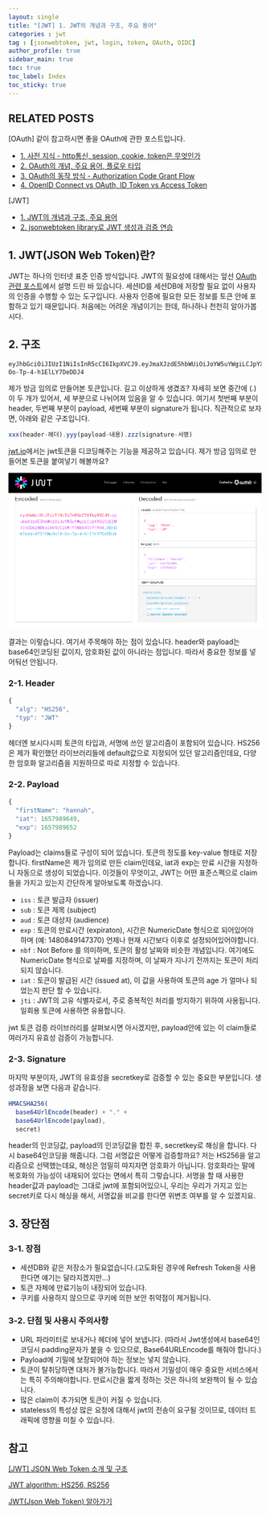 ```yaml
---
layout: single
title: "[JWT] 1. JWT의 개념과 구조, 주요 용어"
categories : jwt
tag : [jsonwebtoken, jwt, login, token, OAuth, OIDC]
author_profile: true
sidebar_main: true
toc: true
toc_label: Index
toc_sticky: true
---
```

## RELATED POSTS
[OAuth]
같이 참고하시면 좋을 OAuth에 관한 포스트입니다.                                          
- [1. 사전 지식 - http통신, session, cookie, token은 무엇인가](https://iamhmin.github.io/oauth/oauth-1/) 
- [2. OAuth의 개념, 주요 용어, 플로우 타입 ](https://iamhmin.github.io/oauth/oauth-2/)      
- [3. OAuth의 동작 방식 - Authorization Code Grant Flow ](https://iamhmin.github.io/oauth/oauth-3/)    
- [4. OpenID Connect vs OAuth, ID Token vs Access Token ](https://iamhmin.github.io/oauth/oauth-4/)  

[JWT]
- [1. JWT의 개념과 구조, 주요 용어](https://iamhmin.github.io/jwt/jwt-1/) 
- [2. jsonwebtoken library로 JWT 생성과 검증 연습](https://iamhmin.github.io/jwt/jwt-2/) 

## 1. JWT(JSON Web Token)란?
JWT는 하나의 인터넷 표준 인증 방식입니다. JWT의 필요성에 대해서는 앞선 [OAuth 관련 포스트](https://iamhmin.github.io/oauth/oauth-1/)에서 설명 드린 바 있습니다. 세션ID를 세션DB에 저장할 필요 없이 사용자의 인증을 수행할 수 있는 도구입니다. 사용자 인증에 필요한 모든 정보를 토큰 안에 포함하고 있기 때문입니다. 처음에는 어려운 개념이기는 한데, 하나하나 천천히 알아가봅시다.

## 2. 구조
```
eyJhbGciOiJIUzI1NiIsInR5cCI6IkpXVCJ9.eyJmaXJzdE5hbWUiOiJoYW5uYWgiLCJpYXQiOjE2NTc5ODk2NDksImV4cCI6MTY1Nzk4OTY1Mn0.ObFDkEkddi4T31CNu9ol8-Oo-Tp-4-h1ElLY7DeDDJ4
```
제가 방금 임의로 만들어본 토큰입니다. 길고 이상하게 생겼죠? 자세히 보면 중간에 (.)이 두 개가 있어서, 세 부분으로 나뉘어져 있음을 알 수 있습니다. 여기서 첫번째 부분이 header, 두번째 부분이 payload, 세번째 부분이 signature가 됩니다. 직관적으로 보자면, 아래와 같은 구조입니다.

``` javascript
xxx(header-헤더).yyy(payload-내용).zzz(signature-서명)
```


[jwt.io](https://jwt.io/)에서는 jwt토큰을 디코딩해주는 기능을 제공하고 있습니다. 제가 방금 임의로 만들어본 토큰을 붙여넣기 해볼까요?
<br>

![Alt text](/assets/images/20220717_020752.png)

결과는 이렇습니다. 여기서 주목해야 하는 점이 있습니다. header와 payload는 base64인코딩된 값이지, 암호화된 값이 아니라는 점입니다. 따라서 중요한 정보를 넣어둬선 안됩니다.

### 2-1. Header 
``` javascript
{
  "alg": "HS256",
  "typ": "JWT"
}
```
헤더엔 보시다시피 토큰의 타입과, 서명에 쓰인 알고리즘이 포함되어 있습니다. HS256은 제가 확인했던 라이브러리들에 default값으로 지정되어 있던 알고리즘인데요, 다양한 암호화 알고리즘을 지원하므로 따로 지정할 수 있습니다. 

### 2-2. Payload
``` javascript
{
  "firstName": "hannah",
  "iat": 1657989649,
  "exp": 1657989652
}
```
Payload는 claims들로 구성이 되어 있습니다. 토큰의 정도를 key-value 형태로 저장합니다. firstName은 제가 임의로 만든 claim인데요, iat과 exp는 만료 시간을 지정하니 자동으로 생성이 되었습니다. 이것들이 무엇이고, JWT는 어떤 표준스펙으로 claim들을 가지고 있는지 간단하게 알아보도록 하겠습니다. 

- `iss` : 토큰 발급자 (issuer)
- `sub` : 토큰 제목 (subject)
- `aud` : 토큰 대상자 (audience)
- `exp` : 토큰의 만료시간 (expiraton), 시간은 NumericDate 형식으로 되어있어야 하며 (예: 1480849147370) 언제나 현재 시간보다 이후로 설정되어있어야합니다.
- `nbf` : Not Before 를 의미하며, 토큰의 활성 날짜와 비슷한 개념입니다. 여기에도 NumericDate 형식으로 날짜를 지정하며, 이 날짜가 지나기 전까지는 토큰이 처리되지 않습니다.
- `iat` : 토큰이 발급된 시간 (issued at), 이 값을 사용하여 토큰의 age 가 얼마나 되었는지 판단 할 수 있습니다.
- `jti` : JWT의 고유 식별자로서, 주로 중복적인 처리를 방지하기 위하여 사용됩니다. 일회용 토큰에 사용하면 유용합니다.

jwt 토큰 검증 라이브러리를 살펴보시면 아시겠지만, payload안에 있는 이 claim들로 여러가지 유효성 검증이 가능합니다. 

### 2-3. Signature
마지막 부분이자, JWT의 유효성을 secretkey로 검증할 수 있는 중요한 부분입니다. 생성과정을 보면 다음과 같습니다.
```javascript
HMACSHA256(
  base64UrlEncode(header) + "." +
  base64UrlEncode(payload),
  secret)
```
header의 인코딩값, payload의 인코딩값을 합친 후, secretkey로 해싱을 합니다. 다시 base64인코딩을 해줍니다. 
그럼 서명값은 어떻게 검증할까요? 저는 HS256을 알고리즘으로 선택했는데요, 해싱은 엄밀히 따지자면 암호화가 아닙니다. 암호화라는 말에 복호화의 가능성이 내재되어 있다는 면에서 특히 그렇습니다. 서명을 할 때 사용한 header값과 payload는 그대로 jwt에 포함되어있으니, 우리는 우리가 가지고 있는 secret키로 다시 해싱을 해서, 서명값을 비교를 한다면 위변조 여부를 알 수 있겠지요.


## 3. 장단점
### 3-1. 장점
- 세션DB와 같은 저장소가 필요없습니다.(고도화된 경우에 Refresh Token을 사용한다면 얘기는 달라지겠지만...)
- 토큰 자체에 만료기능이 내장되어 있습니다.
- 쿠키를 사용하지 않으므로 쿠키에 의한 보안 취약점이 제거됩니다. 

### 3-2. 단점 및 사용시 주의사항
- URL 파라미터로 보내거나 헤더에 넣어 보냅니다. (따라서 Jwt생성에서 base64인코딩시 padding문자가 붙을 수 있으므로, Base64URLEncode를 해줘야 합니다.)
- Payload에 기밀에 보장되어야 하는 정보는 넣지 않습니다.
- 토큰이 탈취당하면 대처가 불가능합니다. 따라서 기밀성이 매우 중요한 서비스에서는 특히 주의해야합니다. 만료시간을 짧게 정하는 것은 하나의 보완책이 될 수 있습니다.
- 많은 claim이 추가되면 토큰이 커질 수 있습니다.
- stateless의 특성상 많은 요청에 대해서 jwt의 전송이 요구될 것이므로, 데이터 트래픽에 영향을 미칠 수 있습니다. 

<script async src="https://pagead2.googlesyndication.com/pagead/js/adsbygoogle.js?client=ca-pub-6596953683217931"
     crossorigin="anonymous"></script>
<ins class="adsbygoogle"
     style="display:block"
     data-ad-format="fluid"
     data-ad-layout-key="-i5+5+1+2-3"
     data-ad-client="ca-pub-6596953683217931"
     data-ad-slot="2948544388"></ins>
<script>
     (adsbygoogle = window.adsbygoogle || []).push({});
</script>

## 참고
[[JWT] JSON Web Token 소개 및 구조](https://velopert.com/2389) 

[JWT algorithm: HS256, RS256](https://medium.com/jongho-developer/jwt-algorithm-hs256-rs256-1ab9f833c486)

[JWT(Json Web Token) 알아가기](https://brunch.co.kr/@jinyoungchoi95/1)



